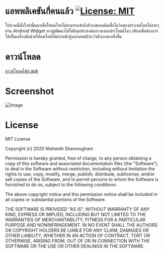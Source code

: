 # แอพพลิเคชันกี่คนแล้ว [![License: MIT](https://img.shields.io/badge/License-MIT-yellow.svg)](https://opensource.org/licenses/MIT)
โปรเจคนี้ตั้งใจทำขึ้นมาเพื่อให้คนไทยได้สามารถเข้าถึงตัวเลขยอดติดเชื้อโควิดของประเทศไทยได้ง่ายๆ ผ่าน Android Widget ทางผู้พัฒนาไม่ได้มีจุดประสงค์แสวงหาผลประโยชน์ใดๆ เพียงเพื่อต้องการให้เป็นเครื่องมือช่วยให้คนไทยได้ตระหนักรู้และคอยเฝ้าระวังตัวเองมากยิ่งขึ้น

# ดาวน์โหลด
[ดาวน์โหลดไฟล์ apk](https://github.com/oakraw/thailand-covid-case-android/blob/master/app/release/app-release.apk?raw=true)

# Screenshot
![Image](https://github.com/oakraw/thailand-covid-case-android/blob/master/ss.jpg?raw=true)

# License 
MIT License

Copyright (c) 2020 Nishanth Shanmugham

Permission is hereby granted, free of charge, to any person obtaining a copy
of this software and associated documentation files (the "Software"), to deal
in the Software without restriction, including without limitation the rights
to use, copy, modify, merge, publish, distribute, sublicense, and/or sell
copies of the Software, and to permit persons to whom the Software is
furnished to do so, subject to the following conditions:

The above copyright notice and this permission notice shall be included in all
copies or substantial portions of the Software.

THE SOFTWARE IS PROVIDED "AS IS", WITHOUT WARRANTY OF ANY KIND, EXPRESS OR
IMPLIED, INCLUDING BUT NOT LIMITED TO THE WARRANTIES OF MERCHANTABILITY,
FITNESS FOR A PARTICULAR PURPOSE AND NONINFRINGEMENT. IN NO EVENT SHALL THE
AUTHORS OR COPYRIGHT HOLDERS BE LIABLE FOR ANY CLAIM, DAMAGES OR OTHER
LIABILITY, WHETHER IN AN ACTION OF CONTRACT, TORT OR OTHERWISE, ARISING FROM,
OUT OF OR IN CONNECTION WITH THE SOFTWARE OR THE USE OR OTHER DEALINGS IN THE
SOFTWARE.
